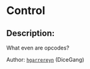 
# Control
## Description:
What even are opcodes?

Author: [`hgarrereyn`](https://twitter.com/hgarrereyn) (DiceGang)

